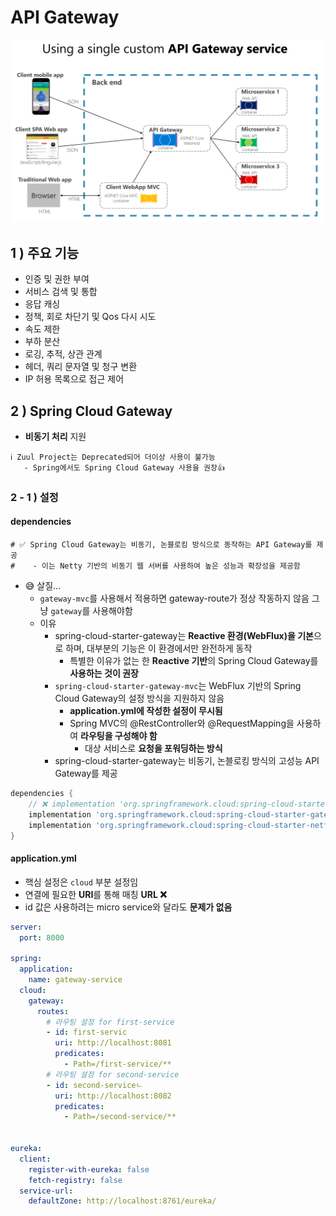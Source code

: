 # API Gateway

![img.png](img.png)

## 1 ) 주요 기능
- 인증 및 권한 부여
- 서비스 검색 및 통합
- 응답 캐싱
- 정책, 회로 차단기 및 Qos 다시 시도
- 속도 제한
- 부하 분산
- 로깅, 추적, 상관 관계
- 헤더, 쿼리 문자열 및 청구 변환
- IP 허용 목록으로 접근 제어

## 2 ) Spring Cloud Gateway
- **비동기 처리** 지원
```properties
ℹ️ Zuul Project는 Deprecated되어 더이상 사용이 불가능
   - Spring에서도 Spring Cloud Gateway 사용을 권장👍
```

### 2 - 1 ) 설정

#### dependencies
```properties
# ✅ Spring Cloud Gateway는 비동기, 논블로킹 방식으로 동작하는 API Gateway를 제공
#    - 이는 Netty 기반의 비동기 웹 서버를 사용하여 높은 성능과 확장성을 제공함
```
- 😅 살질... 
  - `gateway-mvc`를 사용해서 적용하면 gateway-route가 정상 작동하지 않음 그냥 `gateway`를 사용해야함
  - 이유
    - spring-cloud-starter-gateway는 **Reactive 환경(WebFlux)을 기본**으로 하며, 대부분의 기능은 이 환경에서만 완전하게 동작
      - 특별한 이유가 없는 한 **Reactive 기반**의 Spring Cloud Gateway를 **사용하는 것이 권장**
    - `spring-cloud-starter-gateway-mvc`는 WebFlux 기반의 Spring Cloud Gateway의 설정 방식을 지원하지 않음
      - **application.yml에 작성한 설정이 무시됨**
      - Spring MVC의 @RestController와 @RequestMapping을 사용하여 **라우팅을 구성해야 함**
        - 대상 서비스로 **요청을 포워딩하는 방식**
    - spring-cloud-starter-gateway는 비동기, 논블로킹 방식의 고성능 API Gateway를 제공
```groovy
dependencies {
    // ❌ implementation 'org.springframework.cloud:spring-cloud-starter-gateway-mvc'
    implementation 'org.springframework.cloud:spring-cloud-starter-gateway'
    implementation 'org.springframework.cloud:spring-cloud-starter-netflix-eureka-client'
}
```



#### application.yml
- 핵심 설정은 `cloud` 부분 설정임
- 연결에 필요한 **URI**를 통해 매칭 **URL ❌**
- id 값은 사용하려는 micro service와 달라도 **문제가 없음**  
```yaml
server:
  port: 8000

spring:
  application:
    name: gateway-service
  cloud:
    gateway:
      routes:
        # 라우팅 설정 for first-service
        - id: first-servic
          uri: http://localhost:8081
          predicates:
            - Path=/first-service/**
        # 라우팅 설정 for second-service
        - id: second-serviceㄴ
          uri: http://localhost:8082
          predicates:
            - Path=/second-service/**


eureka:
  client:
    register-with-eureka: false
    fetch-registry: false
  service-url:
    defaultZone: http://localhost:8761/eureka/
```